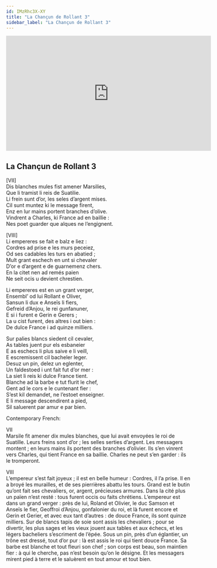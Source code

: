 ```yaml
---
id: IMzRhc3X-XY
title: "La Chançun de Rollant 3"
sidebar_label: "La Chançun de Rollant 3"
---
```


<div class="video-float-container">
  <iframe
    width="560"
    height="315"
    src="https://www.youtube.com/embed/IMzRhc3X-XY"
    title="YouTube video player"
    frameborder="0"
    allow="accelerometer; autoplay; clipboard-write; encrypted-media; gyroscope; picture-in-picture; web-share"
    referrerpolicy="strict-origin-when-cross-origin"
    allowfullscreen
  ></iframe>
</div>

## La Chançun de Rollant 3

[VII]  
Dis blanches mules fist amener Marsilies,  
Que li tramist li reis de Suatilie.  
Li frein sunt d’or, les seles d’argent mises.  
Cil sunt muntez ki le message firent,  
Enz en lur mains portent branches d’olive.  
Vindrent a Charles, ki France ad en baillie :  
Nes poet guarder que alques ne l’engignent.

[VIII]  
Li empereres se fait e balz e liez :  
Cordres ad prise e les murs peceiez,  
Od ses cadables les turs en abatied ;  
Mult grant eschech en unt si chevaler  
D’or e d’argent e de guarnemenz chers.  
En la citet nen ad remés paien  
Ne seit ocis u devient chrestien.

Li empereres est en un grant verger,  
Ensembl’ od lui Rollant e Oliver,  
Sansun li dux e Anseïs li fiers,  
Gefreid d’Anjou, le rei gunfanuner,  
E si i furent e Gerin e Gerers ;  
La u cist furent, des altres i out bien :  
De dulce France i ad quinze milliers.

Sur palies blancs siedent cil cevaler,  
As tables juent pur els esbaneier  
E as eschecs li plus saive e li veill,  
E escremissent cil bacheler leger.  
Desuz un pin, delez un eglenter,  
Un faldestoed i unt fait fut d’or mer :  
La siet li reis ki dulce France tient.  
Blanche ad la barbe e tut flurit le chef,  
Gent ad le cors e le cuntenant fier :  
S’est kil demandet, ne l’estoet enseigner.  
E li message descendirent a pied,  
Sil saluerent par amur e par bien.

Contemporary French:

VII  
Marsile fit amener dix mules blanches, que lui avait envoyées le roi de Suatille. Leurs freins sont d’or ; les selles serties d’argent. Les messagers montent ; en leurs mains ils portent des branches d’olivier. Ils s’en vinrent vers Charles, qui tient France en sa baillie. Charles ne peut s’en garder : ils le tromperont.

VIII  
L’empereur s’est fait joyeux ; il est en belle humeur : Cordres, il l’a prise. Il en a broyé les murailles, et de ses pierrières abattu les tours. Grand est le butin qu’ont fait ses chevaliers, or, argent, précieuses armures. Dans la cité plus un païen n’est resté : tous furent occis ou faits chrétiens. L’empereur est dans un grand verger : près de lui, Roland et Olivier, le duc Samson et Anseïs le fier, Geoffroi d’Anjou, gonfalonier du roi, et là furent encore et Gerin et Gerier, et avec eux tant d’autres : de douce France, ils sont quinze milliers. Sur de blancs tapis de soie sont assis les chevaliers ; pour se divertir, les plus sages et les vieux jouent aux tables et aux échecs, et les légers bacheliers s’escriment de l’épée. Sous un pin, près d’un églantier, un trône est dressé, tout d’or pur : là est assis le roi qui tient douce France. Sa barbe est blanche et tout fleuri son chef ; son corps est beau, son maintien fier : à qui le cherche, pas n’est besoin qu’on le désigne. Et les messagers mirent pied à terre et le saluèrent en tout amour et tout bien.
